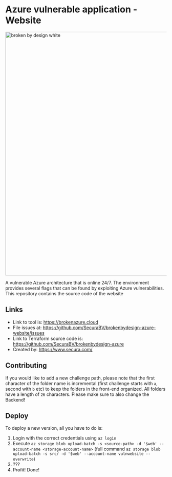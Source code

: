 # Azure vulnerable application - Website
<img width="759" alt="broken by design white" src="https://user-images.githubusercontent.com/14212955/180998359-a17af967-84bc-4541-af75-06a1ea4e5927.png">

A vulnerable Azure architecture that is online 24/7.
The environment provides several flags that can be found by exploiting Azure vulnerabilities.
This repository contains the source code of the website

## Links
- Link to tool is: https://brokenazure.cloud
- File issues at: https://github.com/SecuraBV/brokenbydesign-azure-website/issues
- Link to Terraform source code is: https://github.com/SecuraBV/brokenbydesign-azure
- Created by: https://www.secura.com/


## Contributing
If you would like to add a new challenge path, please note that the first character of the folder name is incremental (first challenge starts with `a`, second with `b` etc) to keep the folders in the front-end organized. All folders have a length of `26` characters. Please make sure to also change the Backend!

## Deploy
To deploy a new version, all you have to do is:
1. Login with the correct credentials using `az login`
2. Execute `az storage blob upload-batch -s <source-path> -d '$web' --account-name <storage-account-name>` (full command `az storage blob upload-batch -s src/ -d '$web' --account-name vulnwebsite --overwrite`)
3. ???
4. ~~Profit!~~ Done!